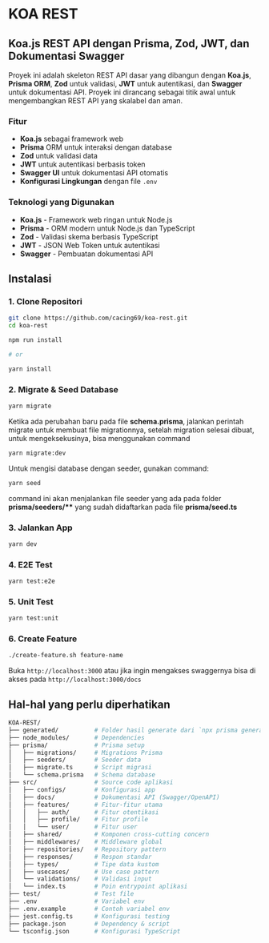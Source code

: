 # KOA REST

## Koa.js REST API dengan Prisma, Zod, JWT, dan Dokumentasi Swagger

Proyek ini adalah skeleton REST API dasar yang dibangun dengan **Koa.js**, **Prisma ORM**, **Zod** untuk validasi, **JWT** untuk autentikasi, dan **Swagger** untuk dokumentasi API. Proyek ini dirancang sebagai titik awal untuk mengembangkan REST API yang skalabel dan aman.

### Fitur

- **Koa.js** sebagai framework web
- **Prisma** ORM untuk interaksi dengan database
- **Zod** untuk validasi data
- **JWT** untuk autentikasi berbasis token
- **Swagger UI** untuk dokumentasi API otomatis
- **Konfigurasi Lingkungan** dengan file `.env`

### Teknologi yang Digunakan

- **Koa.js** - Framework web ringan untuk Node.js
- **Prisma** - ORM modern untuk Node.js dan TypeScript
- **Zod** - Validasi skema berbasis TypeScript
- **JWT** - JSON Web Token untuk autentikasi
- **Swagger** - Pembuatan dokumentasi API

## Instalasi

### 1. Clone Repositori

```bash
git clone https://github.com/cacing69/koa-rest.git
cd koa-rest

npm run install

# or

yarn install
```

### 2. Migrate & Seed Database

```bash
yarn migrate
```

Ketika ada perubahan baru pada file **schema.prisma**, jalankan perintah migrate untuk membuat file migrationnya, setelah migration selesai dibuat, untuk mengeksekusinya, bisa menggunakan command

```bash
yarn migrate:dev
```

Untuk mengisi database dengan seeder, gunakan command:

```bash
yarn seed
```

command ini akan menjalankan file seeder yang ada pada folder **prisma/seeders/\*\*** yang sudah didaftarkan pada file **prisma/seed.ts**

### 3. Jalankan App

```bash
yarn dev
```

### 4. E2E Test

```bash
yarn test:e2e
```

### 5. Unit Test

```bash
yarn test:unit
```

### 6. Create Feature

```bash
./create-feature.sh feature-name
```

Buka `http://localhost:3000` atau jika ingin mengakses swaggernya bisa di akses pada `http://localhost:3000/docs`

## Hal-hal yang perlu diperhatikan

```bash
KOA-REST/
├── generated/          # Folder hasil generate dari `npx prisma generate`
├── node_modules/       # Dependencies
├── prisma/             # Prisma setup
│   ├── migrations/     # Migrations Prisma
│   ├── seeders/        # Seeder data
│   ├── migrate.ts      # Script migrasi
│   └── schema.prisma   # Schema database
├── src/                # Source code aplikasi
│   ├── configs/        # Konfigurasi app
│   ├── docs/           # Dokumentasi API (Swagger/OpenAPI)
│   ├── features/       # Fitur-fitur utama
│   │   ├── auth/       # Fitur otentikasi
│   │   ├── profile/    # Fitur profile
│   │   └── user/       # Fitur user
│   ├── shared/         # Komponen cross-cutting concern
│   ├── middlewares/    # Middleware global
│   ├── repositories/   # Repository pattern
│   ├── responses/      # Respon standar
│   ├── types/          # Tipe data kustom
│   ├── usecases/       # Use case pattern
│   └── validations/    # Validasi input
│   └── index.ts        # Poin entrypoint aplikasi
├── test/               # Test file
├── .env                # Variabel env
├── .env.example        # Contoh variabel env
├── jest.config.ts      # Konfigurasi testing
├── package.json        # Dependency & script
└── tsconfig.json       # Konfigurasi TypeScript
```
